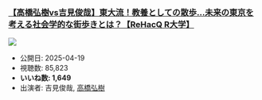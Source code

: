 ### [【高橋弘樹vs吉見俊哉】東大流！教養としての散歩…未来の東京を考える社会学的な街歩きとは？【ReHacQ R大学】](https://www.youtube.com/watch?v=B_oCnrkmsUU)
[![](https://img.youtube.com/vi/B_oCnrkmsUU/sddefault.jpg)](https://www.youtube.com/watch?v=B_oCnrkmsUU)
-   公開日: 2025-04-19
-   視聴数: 85,823
-   **いいね数: 1,649**
-   出演者: 吉見俊哉, [高橋弘樹](/rehacq_fan/people/高橋弘樹 "wikilink")
